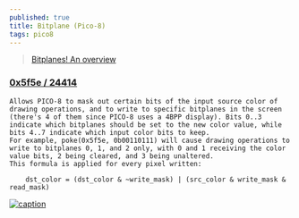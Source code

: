 ```yaml
---
published: true
title: Bitplane (Pico-8)
tags: pico8
---
```

> [Bitplanes! An overview](https://www.lexaloffle.com/bbs/?pid=134773)

### [0x5f5e / 24414](http://pico8wiki.com/index.php?title=Memory#Map)

    Allows PICO-8 to mask out certain bits of the input source color of drawing operations, and to write to specific bitplanes in the screen (there's 4 of them since PICO-8 uses a 4BPP display). Bits 0..3 indicate which bitplanes should be set to the new color value, while bits 4..7 indicate which input color bits to keep.
    For example, poke(0x5f5e, 0b00110111) will cause drawing operations to write to bitplanes 0, 1, and 2 only, with 0 and 1 receiving the color value bits, 2 being cleared, and 3 being unaltered.
    This formula is applied for every pixel written:

        dst_color = (dst_color & ~write_mask) | (src_color & write_mask & read_mask)

[![caption](https://www.lexaloffle.com/media/1/bunny_1.gif)](https://www.lexaloffle.com/bbs/?tid=50632)
